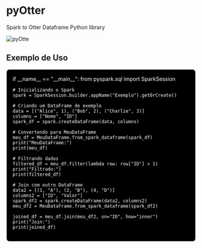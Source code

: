 # pyOtter
Spark to Otter Dataframe Python library

![pyOtte](caminho/para/sua-imagem.png)

## Exemplo de Uso

<div style="border: 1px solid #e1e4e8; padding: 16px; border-radius: 8px; background-color: #000; color: #fff">
if __name__ == "__main__":
    from pyspark.sql import SparkSession

    # Inicializando o Spark
    spark = SparkSession.builder.appName("Exemplo").getOrCreate()

    # Criando um DataFrame de exemplo
    data = [("Alice", 1), ("Bob", 2), ("Charlie", 3)]
    columns = ["Nome", "ID"]
    spark_df = spark.createDataFrame(data, columns)

    # Convertendo para MeuDataFrame
    meu_df = MeuDataFrame.from_spark_dataframe(spark_df)
    print("MeuDataFrame:")
    print(meu_df)

    # Filtrando dados
    filtered_df = meu_df.filter(lambda row: row["ID"] > 1)
    print("Filtrado:")
    print(filtered_df)

    # Join com outro DataFrame
    data2 = [(1, "A"), (2, "B"), (4, "D")]
    columns2 = ["ID", "Valor"]
    spark_df2 = spark.createDataFrame(data2, columns2)
    meu_df2 = MeuDataFrame.from_spark_dataframe(spark_df2)

    joined_df = meu_df.join(meu_df2, on="ID", how="inner")
    print("Join:")
    print(joined_df)

</div>
